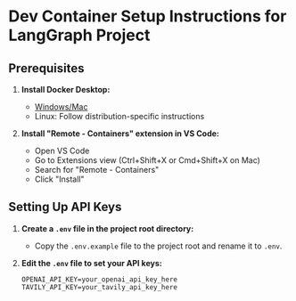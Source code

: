 
# Dev Container Setup Instructions for LangGraph Project

## Prerequisites

1. **Install Docker Desktop:**
   - [Windows/Mac](https://www.docker.com/products/docker-desktop)
   - Linux: Follow distribution-specific instructions

3. **Install "Remote - Containers" extension in VS Code:**
   - Open VS Code
   - Go to Extensions view (Ctrl+Shift+X or Cmd+Shift+X on Mac)
   - Search for "Remote - Containers"
   - Click "Install"

## Setting Up API Keys

1. **Create a `.env` file in the project root directory:**

   - Copy the `.env.example` file to the project root and rename it to `.env`.

2. **Edit the `.env` file to set your API keys:**

   ```plaintext
   OPENAI_API_KEY=your_openai_api_key_here
   TAVILY_API_KEY=your_tavily_api_key_here